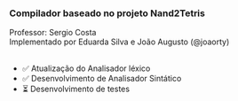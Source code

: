 <h3>Compilador baseado no projeto Nand2Tetris</h3>
Professor: Sergio Costa <br/>
Implementado por Eduarda Silva e João Augusto (@joaorty) 
<br/>
<ul>
  <br/>
  <li>✅ Atualização do Analisador léxico</li>
  <li>✅ Desenvolvimento de Analisador Sintático</li>
  <li>⏳ Desenvolvimento de testes</li>
</ul>

